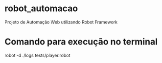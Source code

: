 # robot_automacao
Projeto de Automação Web utilizando Robot Framework

# Comando para execução no terminal
robot -d ./logs tests/player.robot
